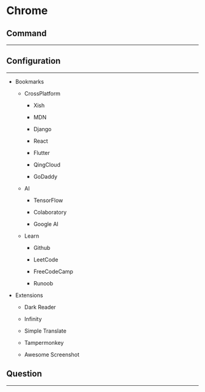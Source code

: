 # Chrome

## Command

***

## Configuration

***

  + Bookmarks

    - CrossPlatform

      - Xish

      - MDN

      - Django

      - React

      - Flutter

      - QingCloud

      - GoDaddy

    - AI

      - TensorFlow

      - Colaboratory

      - Google AI

    - Learn

      - Github

      - LeetCode

      - FreeCodeCamp

      - Runoob

  + Extensions

    - Dark Reader

    - Infinity

    - Simple Translate

    - Tampermonkey

    - Awesome Screenshot

## Question

***
